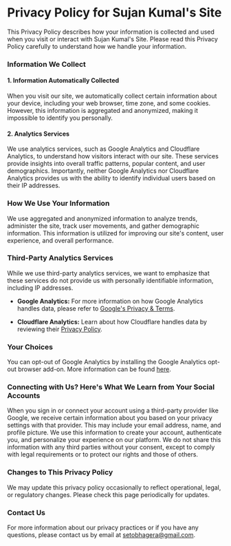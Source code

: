 # Privacy Policy for Sujan Kumal's Site

This Privacy Policy describes how your information is collected and used when you visit or interact with Sujan Kumal's Site. Please read this Privacy Policy carefully to understand how we handle your information.

### Information We Collect

#### 1. Information Automatically Collected
When you visit our site, we automatically collect certain information about your device, including your web browser, time zone, and some cookies. However, this information is aggregated and anonymized, making it impossible to identify you personally.

#### 2. Analytics Services
We use analytics services, such as Google Analytics and Cloudflare Analytics, to understand how visitors interact with our site. These services provide insights into overall traffic patterns, popular content, and user demographics. Importantly, neither Google Analytics nor Cloudflare Analytics provides us with the ability to identify individual users based on their IP addresses.

### How We Use Your Information

We use aggregated and anonymized information to analyze trends, administer the site, track user movements, and gather demographic information. This information is utilized for improving our site's content, user experience, and overall performance.

### Third-Party Analytics Services

While we use third-party analytics services, we want to emphasize that these services do not provide us with personally identifiable information, including IP addresses.

- **Google Analytics:** For more information on how Google Analytics handles data, please refer to [Google's Privacy & Terms](https://policies.google.com/privacy).

- **Cloudflare Analytics:** Learn about how Cloudflare handles data by reviewing their [Privacy Policy](https://www.cloudflare.com/privacypolicy/).

### Your Choices

You can opt-out of Google Analytics by installing the Google Analytics opt-out browser add-on. More information can be found [here](https://tools.google.com/dlpage/gaoptout).

### Connecting with Us? Here's What We Learn from Your Social Accounts

When you sign in or connect your account using a third-party provider like Google, we receive certain information about you based on your privacy settings with that provider. This may include your email address, name, and profile picture. We use this information to create your account, authenticate you, and personalize your experience on our platform. We do not share this information with any third parties without your consent, except to comply with legal requirements or to protect our rights and those of others.

### Changes to This Privacy Policy

We may update this privacy policy occasionally to reflect operational, legal, or regulatory changes. Please check this page periodically for updates.

### Contact Us

For more information about our privacy practices or if you have any questions, please contact us by email at [setobhagera@gmail.com](mailto:setobhagera@gmail.com).
